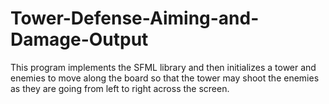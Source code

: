 # Tower-Defense-Aiming-and-Damage-Output
This program implements the SFML library and then initializes a tower and enemies to move along the board so that the tower may shoot the enemies as they are going from left to right across the screen.
